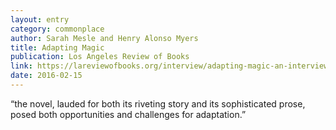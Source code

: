 ```yaml
---
layout: entry
category: commonplace
author: Sarah Mesle and Henry Alonso Myers
title: Adapting Magic
publication: Los Angeles Review of Books
link: https://lareviewofbooks.org/interview/adapting-magic-an-interview-with-tv-writer-henry-alonso-myers/
date: 2016-02-15
---
```


“the novel, lauded for both its riveting story and its sophisticated prose, posed both opportunities and challenges for adaptation.”
